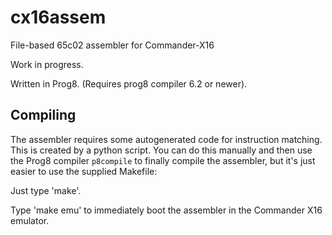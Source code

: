# cx16assem

File-based 65c02 assembler for Commander-X16

Work in progress.

Written in Prog8. (Requires prog8 compiler 6.2 or newer).

Compiling
---------

The assembler requires some autogenerated code for instruction matching.
This is created by a python script. You can do this manually and then use
the Prog8 compiler ``p8compile`` to finally compile the assembler, but
it's just easier to use the supplied Makefile:

Just type 'make'.

Type 'make emu' to immediately boot the assembler in the Commander X16 emulator.
